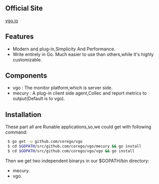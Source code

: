 Official Site
------------
<a href="http;//vgo.io">vgo.io</a>

Features
------------
 - Modern and plug-in,Simplicity And Performance.
 - Write entirely in Go. Much easier to use than others,while it's highly customizable.


Components
------------
 - vgo : The monitor platform,which is server side. 
 - mecury : A plug-in client side agent,Collec and report metrics to output(Default is to vgo).

Installation
------------
These part all are Runable applications,so,we could get with following command:  </br>
   ```bash
    $ go get -u github.com/corego/vgo
    $ cd $GOPATH/src/github.com/corego/vgo/mecury && go install
    $ cd $GOPATH/src/github.com/corego/vgo/vgo && go install
   ```
Then we get two independent binarys in our $GOPATH/bin directory: 
   *  mecury.
   *  vgo.

